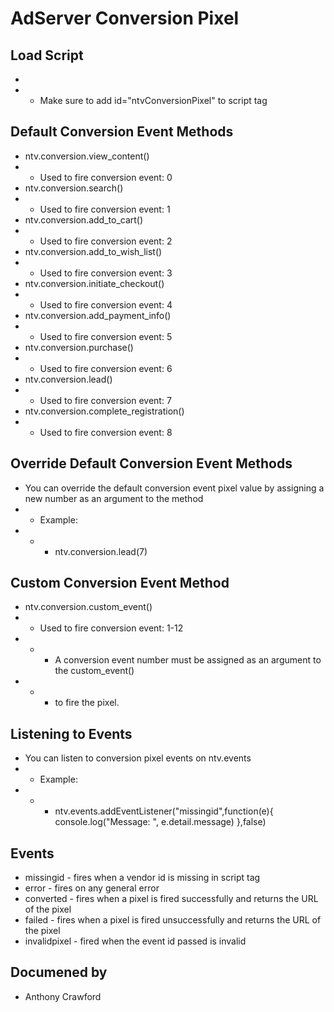 AdServer Conversion Pixel
=

Load Script
------------
*  <script id="ntvConversionPixel"  src="<url to the conversion pixel script>" data-vendor-id=<vendor or advertiser id> ></script>

* * Make sure to add id="ntvConversionPixel" to script tag

Default Conversion Event Methods
------------
*  ntv.conversion.view_content()
* *  Used to fire conversion event: 0
*  ntv.conversion.search()
*  *  Used to fire conversion event: 1
*  ntv.conversion.add_to_cart()
*  *  Used to fire conversion event: 2
*  ntv.conversion.add_to_wish_list()
*  *  Used to fire conversion event: 3
*  ntv.conversion.initiate_checkout()
*  *  Used to fire conversion event: 4
*  ntv.conversion.add_payment_info()
*  *  Used to fire conversion event: 5
*  ntv.conversion.purchase()
*  *  Used to fire conversion event: 6
*  ntv.conversion.lead()
*  *  Used to fire conversion event: 7
*  ntv.conversion.complete_registration()
*  *  Used to fire conversion event: 8

Override Default Conversion Event Methods
------------
*  You can override the default conversion event pixel value by assigning a new number as an argument to the method
*  *  Example:
*  *  *  ntv.conversion.lead(7)

Custom Conversion Event Method
------------
*  ntv.conversion.custom_event()
*  *  Used to fire conversion event: 1-12
*  *  *  A conversion event number must be assigned as an argument to the custom_event()
*  *  *  to fire the pixel.

Listening to Events
------------
*  You can listen to conversion pixel events on ntv.events
*  *  Example:
*  *  *  ntv.events.addEventListener("missingid",function(e){ console.log("Message: ", e.detail.message) },false)

Events
------------
*  missingid - fires when a vendor id is missing in script tag
*  error - fires on any general error
*  converted - fires when a pixel is fired successfully and returns the URL of the pixel
*  failed - fires when a pixel is fired unsuccessfully and returns the URL of the pixel
*  invalidpixel - fired when the event id passed is invalid

Documened by
------------
* Anthony Crawford